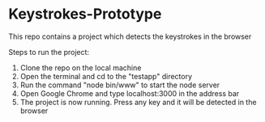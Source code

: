 Keystrokes-Prototype
====================

This repo contains a project which detects the keystrokes in the browser

Steps to run the project:

1. Clone the repo on the local machine
2. Open the terminal and cd to the "testapp" directory
3. Run the command "node bin/www" to start the node server
4. Open Google Chrome and type localhost:3000 in the address bar
5. The project is now running. Press any key and it will be detected in the browser
